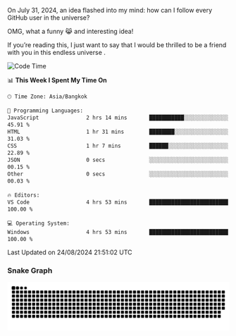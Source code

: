 On July 31, 2024, an idea flashed into my mind: how can I follow every GitHub user in the universe?

OMG, what a funny 😹 and interesting idea!

If you’re reading this, I just want to say that I would be thrilled to be a friend with you in this endless universe . 


<!--START_SECTION:waka-->
![Code Time](http://img.shields.io/badge/Code%20Time-7%20hrs%2026%20mins-blue)

📊 **This Week I Spent My Time On** 

```text
🕑︎ Time Zone: Asia/Bangkok

💬 Programming Languages: 
JavaScript               2 hrs 14 mins       ███████████░░░░░░░░░░░░░░   45.91 % 
HTML                     1 hr 31 mins        ████████░░░░░░░░░░░░░░░░░   31.03 % 
CSS                      1 hr 7 mins         ██████░░░░░░░░░░░░░░░░░░░   22.89 % 
JSON                     0 secs              ░░░░░░░░░░░░░░░░░░░░░░░░░   00.15 % 
Other                    0 secs              ░░░░░░░░░░░░░░░░░░░░░░░░░   00.03 % 

🔥 Editors: 
VS Code                  4 hrs 53 mins       █████████████████████████   100.00 % 

💻 Operating System: 
Windows                  4 hrs 53 mins       █████████████████████████   100.00 % 
```


 Last Updated on 24/08/2024 21:51:02 UTC
<!--END_SECTION:waka-->

### Snake Graph
![snake graph](https://github.com/tqlucitvn/tqlucitvn/blob/snake-graph-output/github-contribution-grid-snake.svg)
